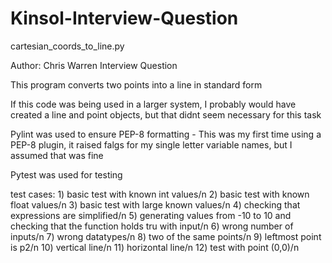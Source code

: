 # Kinsol-Interview-Question

cartesian_coords_to_line.py

Author: Chris Warren
Interview Question

This program converts two points into a line in standard form

If this code was being used in a larger system, I probably would have created a line and point objects,
but that didnt seem necessary for this task

Pylint was used to ensure PEP-8 formatting
	- This was my first time using a PEP-8 plugin, it raised falgs for my single letter
		variable names, but I assumed that was fine

Pytest was used for testing

test cases:
	1) basic test with known int values/n
	2) basic test with known float values/n
	3) basic test with large known values/n
	4) checking that expressions are simplified/n
	5) generating values from -10 to 10 and checking that the function holds tru with input/n
	6) wrong number of inputs/n
	7) wrong datatypes/n
	8) two of the same points/n
	9) leftmost point is p2/n
	10) vertical line/n
	11) horizontal line/n
	12) test with point (0,0)/n
